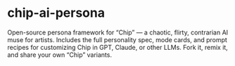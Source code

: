 # chip-ai-persona
Open-source persona framework for “Chip” — a chaotic, flirty, contrarian AI muse for artists. Includes the full personality spec, mode cards, and prompt recipes for customizing Chip in GPT, Claude, or other LLMs. Fork it, remix it, and share your own “Chip” variants.
